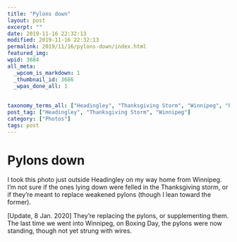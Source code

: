 ```yaml
---
title: "Pylons down"
layout: post
excerpt: ""
date: 2019-11-16 22:32:13
modified: 2019-11-16 22:32:13
permalink: 2019/11/16/pylons-down/index.html
featured_img: 
wpid: 3684
all_meta: 
  _wpcom_is_markdown: 1
  _thumbnail_id: 3686
  _wpas_done_all: 1
  
  
taxonomy_terms_all: ["Headingley", "Thanksgiving Storm", "Winnipeg", "Photos"]
post_tag: ["Headingley", "Thanksgiving Storm", "Winnipeg"]
category: ["Photos"]
tags: post
---
```


# Pylons down

I took this photo just outside Headingley on my way home from Winnipeg. I’m not sure if the ones lying down were felled in the Thanksgiving storm, or if they’re meant to replace weakened pylons (though I lean toward the former).

\[Update, 8 Jan. 2020\] They’re replacing the pylons, or supplementing them. The last time we went into Winnipeg, on Boxing Day, the pylons were now standing, though not yet strung with wires.
